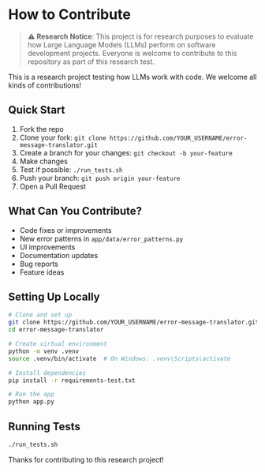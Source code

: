 # How to Contribute

> **⚠️ Research Notice**: This project is for research purposes to evaluate how Large Language Models (LLMs) perform on software development projects. Everyone is welcome to contribute to this repository as part of this research test.

This is a research project testing how LLMs work with code. We welcome all kinds of contributions!

## Quick Start

1. Fork the repo
2. Clone your fork: `git clone https://github.com/YOUR_USERNAME/error-message-translator.git`
3. Create a branch for your changes: `git checkout -b your-feature`
4. Make changes
5. Test if possible: `./run_tests.sh`
6. Push your branch: `git push origin your-feature`
7. Open a Pull Request

## What Can You Contribute?

* Code fixes or improvements
* New error patterns in `app/data/error_patterns.py`
* UI improvements
* Documentation updates
* Bug reports
* Feature ideas

## Setting Up Locally

```bash
# Clone and set up
git clone https://github.com/YOUR_USERNAME/error-message-translator.git
cd error-message-translator

# Create virtual environment
python -m venv .venv
source .venv/bin/activate  # On Windows: .venv\Scripts\activate

# Install dependencies
pip install -r requirements-test.txt

# Run the app
python app.py
```

## Running Tests
```bash
./run_tests.sh
```

Thanks for contributing to this research project! 